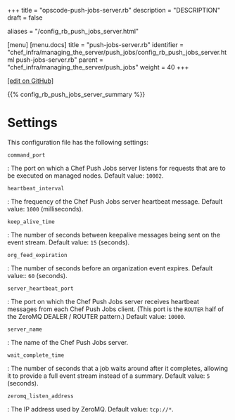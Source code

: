 +++
title = "opscode-push-jobs-server.rb"
description = "DESCRIPTION"
draft = false

aliases = "/config_rb_push_jobs_server.html"

[menu]
  [menu.docs]
    title = "push-jobs-server.rb"
    identifier = "chef_infra/managing_the_server/push_jobs/config_rb_push_jobs_server.html push-jobs-server.rb"
    parent = "chef_infra/managing_the_server/push_jobs"
    weight = 40
+++    

[\[edit on
GitHub\]](https://github.com/chef/chef-web-docs/blob/master/chef_master/source/config_rb_push_jobs_server.rst)

{{% config_rb_push_jobs_server_summary %}}

Settings
========

This configuration file has the following settings:

`command_port`

:   The port on which a Chef Push Jobs server listens for requests that
    are to be executed on managed nodes. Default value: `10002`.

`heartbeat_interval`

:   The frequency of the Chef Push Jobs server heartbeat message.
    Default value: `1000` (milliseconds).

`keep_alive_time`

:   The number of seconds between keepalive messages being sent on the
    event stream. Default value: `15` (seconds).

`org_feed_expiration`

:   The number of seconds before an organization event expires. Default
    value:: `60` (seconds).

`server_heartbeat_port`

:   The port on which the Chef Push Jobs server receives heartbeat
    messages from each Chef Push Jobs client. (This port is the `ROUTER`
    half of the ZeroMQ DEALER / ROUTER pattern.) Default value: `10000`.

`server_name`

:   The name of the Chef Push Jobs server.

`wait_complete_time`

:   The number of seconds that a job waits around after it completes,
    allowing it to provide a full event stream instead of a summary.
    Default value: `5` (seconds).

`zeromq_listen_address`

:   The IP address used by ZeroMQ. Default value: `tcp://*`.
